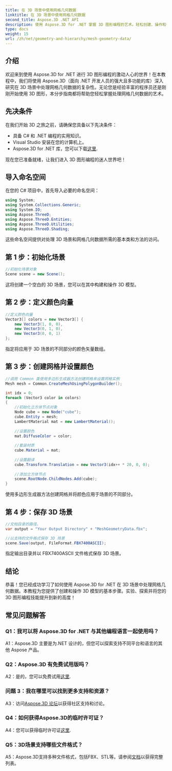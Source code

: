 ```yaml
---
title: 在 3D 场景中使用网格几何数据
linktitle: 在 3D 场景中使用网格几何数据
second_title: Aspose.3D .NET API
description: 使用 Aspose.3D for .NET 掌握 3D 图形编程的艺术。轻松创建、操作和保存令人惊叹的 3D 场景。
type: docs
weight: 15
url: /zh/net/geometry-and-hierarchy/mesh-geometry-data/
---
```

## 介绍

欢迎来到使用 Aspose.3D for .NET 进行 3D 图形编程的激动人心的世界！在本教程中，我们将使用 Aspose.3D（面向 .NET 开发人员的强大且多功能的库）深入研究在 3D 场景中处理网格几何数据的复杂性。无论您是经验丰富的程序员还是刚刚开始使用 3D 图形，本分步指南都将帮助您轻松掌握处理网格几何数据的艺术。

## 先决条件

在我们开始 3D 之旅之前，请确保您具备以下先决条件：

- 具备 C# 和 .NET 编程的实用知识。
- Visual Studio 安装在您的计算机上。
-  Aspose.3D for .NET 库，您可以下载[这里](https://releases.aspose.com/3d/net/).

现在您已准备就绪，让我们进入 3D 图形编程的迷人世界吧！

## 导入命名空间

在您的 C# 项目中，首先导入必要的命名空间：

```csharp
using System;
using System.Collections.Generic;
using System.IO;
using Aspose.ThreeD;
using Aspose.ThreeD.Entities;
using Aspose.ThreeD.Utilities;
using Aspose.ThreeD.Shading;
```

这些命名空间提供对处理 3D 场景和网格几何数据所需的基本类和方法的访问。

## 第 1 步：初始化场景

```csharp
//初始化场景对象
Scene scene = new Scene();
```

这将创建一个空白的 3D 场景，您可以在其中构建和操作 3D 模型。

## 第 2 步：定义颜色向量

```csharp
//定义颜色向量
Vector3[] colors = new Vector3[] {
    new Vector3(1, 0, 0),
    new Vector3(0, 1, 0),
    new Vector3(0, 0, 1)
};
```

指定将应用于 3D 场景的不同部分的颜色矢量数组。

## 第 3 步：创建网格并设置颜色

```csharp
//调用 Common 类使用多边形生成器方法创建网格来设置网格实例
Mesh mesh = Common.CreateMeshUsingPolygonBuilder();

int idx = 0;
foreach (Vector3 color in colors)
{
    //初始化立方体节点对象
    Node cube = new Node("cube");
    cube.Entity = mesh;
    LambertMaterial mat = new LambertMaterial();
    
    //设置颜色
    mat.DiffuseColor = color;
    
    //套装材质
    cube.Material = mat;
    
    //设置翻译
    cube.Transform.Translation = new Vector3(idx++ * 20, 0, 0);
    
    //添加立方体节点
    scene.RootNode.ChildNodes.Add(cube);
}
```

使用多边形生成器方法创建网格并将颜色应用于场景的不同部分。

## 第 4 步：保存 3D 场景

```csharp
//文档目录的路径。
var output = "Your Output Directory" + "MeshGeometryData.fbx";

//以支持的文件格式保存 3D 场景
scene.Save(output, FileFormat.FBX7400ASCII);
```

指定输出目录并以 FBX7400ASCII 文件格式保存 3D 场景。

## 结论

恭喜！您已经成功学习了如何使用 Aspose.3D for .NET 在 3D 场景中处理网格几何数据。本教程为您提供了创建和操作 3D 模型的基本步骤。实验、探索并将您的 3D 图形编程技能提升到新的高度！

## 常见问题解答

### Q1：我可以将 Aspose.3D for .NET 与其他编程语言一起使用吗？

A1：Aspose.3D 主要是为.NET 设计的，但您可以探索支持不同平台和语言的其他 Aspose 产品。

### Q2：Aspose.3D 有免费试用版吗？

 A2：是的，您可以免费试用[这里](https://releases.aspose.com/).

### 问题 3：我在哪里可以找到更多支持和资源？

 A3：访问[Aspose.3D 论坛](https://forum.aspose.com/c/3d/18)以获得社区支持和讨论。

### Q4：如何获得Aspose.3D的临时许可证？

 A4：您可以获得临时许可证[这里](https://purchase.aspose.com/temporary-license/).

### Q5：3D场景支持哪些文件格式？

 A5：Aspose.3D支持多种文件格式，包括FBX、STL等。请参阅[文档](https://reference.aspose.com/3d/net/)以获得完整列表。